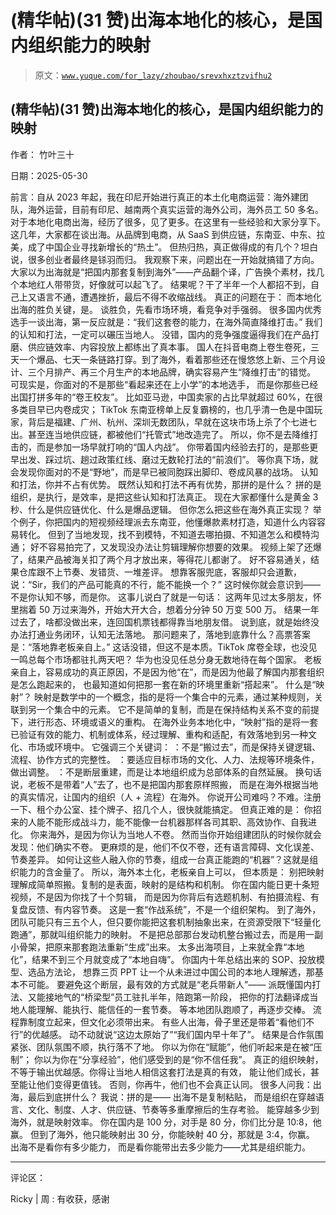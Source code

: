 # (精华帖)(31 赞)出海本地化的核心，是国内组织能力的映射

> 原文：[`www.yuque.com/for_lazy/zhoubao/srevxhxztzvifhu2`](https://www.yuque.com/for_lazy/zhoubao/srevxhxztzvifhu2)

## (精华帖)(31 赞)出海本地化的核心，是国内组织能力的映射

作者： 竹叶三十

日期：2025-05-30

前言：自从 2023 年起，我在印尼开始进行真正的本土化电商运营：海外建团队，海外运营，目前有印尼、越南两个真实运营的海外公司，海外员工 50 多名。对于本地化电商出海，经历了很多，见了更多。在这里有一些经验和大家分享下。
这几年，大家都在谈出海。从品牌到电商，从 SaaS 到供应链，东南亚、中东、拉美，成了中国企业寻找新增长的“热土”。
但热归热，真正做得成的有几个？坦白说，很多创业者最终是铩羽而归。 我观察下来，问题出在一开始就搞错了方向。
大家以为出海就是“把国内那套复制到海外”——产品翻个译，广告换个素材，找几个本地红人带带货，好像就可以起飞了。
结果呢？干了半年一个人都招不到，自己上又语言不通，遭遇挫折，最后不得不收缩战线。 真正的问题在于： 而本地化出海的胜负关键，是。
谈胜负，先看市场环境，看竞争对手强弱。 很多国内优秀选手一谈出海，第一反应就是：“我们这套卷的能力，在海外简直降维打击。”
我们的认知和打法，一定可以碾压当地人。 没错，国内的竞争强度逼得我们在产品打磨、供应链效率、内容投放上都练出了真本事。
国人在抖音电商上卷生卷死，三天一个爆品、七天一条链路打穿。到了海外，看着那些还在慢悠悠上新、三个月设计、三个月排产、再三个月生产的本地品牌，确实容易产生“降维打击”的错觉。
可现实是，你面对的不是那些“看起来还在上小学”的本地选手， 而是你那些已经出国打拼多年的“卷王校友”。 比如亚马逊，中国卖家的占比早就超过
60%，在很多类目早已内卷成灾； TikTok
东南亚榜单上反复霸榜的，也几乎清一色是中国玩家，背后是福建、广州、杭州、深圳无数团队，早就在这块市场上杀了个七进七出。甚至连当地供应链，都被他们“托管式”地改造完了。
所以，你不是去降维打击的，而是参加一场早就打响的“国人内战”。 你带着国内经验去打的，是那些更早出发、踩过坑、趟过政策红线、磨过无数轮打法的“前浪们”。
等你真下场，就会发现你面对的不是“野地”，而是早已被同胞踩出脚印、卷成风暴的战场。 认知和打法，你并不占有优势。 既然认知和打法不再有优势，那拼的是什么？
拼的是组织，是执行，是效率，是把这些认知和打法真正。 现在大家都懂什么是黄金 3 秒、什么是供应链优化、什么是爆品逻辑。 但你怎么把这些在海外真正实现？
举个例子，你把国内的短视频经理派去东南亚，他懂爆款素材打造，知道什么内容容易转化。 但到了当地发现，找不到模特，不知道去哪拍摄、不知道怎么和模特沟通；
好不容易拍完了，又发现没办法让剪辑理解你想要的效果。 视频上架了还爆了，结果产品被海关扣了两个月才放出来，等得花儿都谢了。
好不容易通关，结果仓库跟不上节奏、发错货、一堆差评。 想靠客服兜底，客服却只会道歉，说：“Sir，我们的产品可能真的不行，能不能换一个？”
这时候你就会意识到——不是你认知不够，而是你。 这事儿说白了就是一句话： 这两年见过太多朋友，怀里揣着 50 万过来海外，开始大开大合，想着分分钟 50
万变 500 万。 结果一年过去了，啥都没做出来，连回国机票钱都得靠当地朋友借。 说到底，就是始终没办法打通业务闭环，认知无法落地。
那问题来了，落地到底靠什么？高票答案是：“落地靠老板亲自上。” 这话没错，但这不是本质。TikTok 席卷全球，也没见一鸣总每个市场都驻扎两天吧？
华为也没见任总分身无数地待在每个国家。 老板亲自上，容易成功的真正原因，不是因为他“在”，而是因为他最了解国内那套组织是怎么跑起来的，
也最知道如何把那一套在新的环境里重新“搭起来”。 什么是“映射”？
映射是数学中的一个概念，指的是将一个集合中的元素，通过某种规则，关联到另一个集合中的元素。
它不是简单的复制，而是在保持结构关系不变的前提下，进行形态、环境或语义的重构。
在海外业务本地化中，“映射”指的是将一套已验证有效的能力、机制或体系，经过理解、重构和适配，有效落地到另一种文化、市场或环境中。 它强调三个关键词：
：不是“搬过去”，而是保持关键逻辑、流程、协作方式的完整性。 ：要适应目标市场的文化、人力、法规等环境条件，做出调整。
：不是断层重建，而是让本地组织成为总部体系的自然延展。 换句话说，老板不是带着“人”去了，也不是把国内那套原样照搬，
而是在海外根据当地的真实情况，让国内的组织（人 + 流程）在海外。 你说开公司难吗？不难。注册一下、租个办公室、挂个牌子、招几个人，很快就能搞定。
但真正难的是： 你招来的人能不能形成战斗力，能不能像一台机器那样各司其职、高效协作、自我进化。 你来海外，是因为你认为当地人不卷。
然而当你开始组建团队的时候你就会发现：他们确实不卷。 更麻烦的是，他们不仅不卷，还有语言障碍、文化误差、节奏差异。
如何让这些人融入你的节奏，组成一台真正能跑的“机器”？这就是组织能力的含金量了。 所以，海外本土化，老板亲自上可以， 但本质是：
别把映射理解成简单照搬。复制的是表面，映射的是结构和机制。 你在国内能日更十条短视频，不是因为你找了十个剪辑，
而是因为你背后有选题机制、有拍摄流程、有复盘反馈、有内容节奏。 这是一套“作战系统”，不是一个组织架构。
到了海外，团队可能只有三五个人，但只要你能把这套机制抽象出来，在资源受限下“轻量化跑通”，那就叫组织能力的映射。
不是把总部那台发动机整台搬过去，而是用一副小骨架，把原来那套跑法重新“生成”出来。 太多出海项目，上来就全靠“本地化”，结果不到三个月就变成了“本地自嗨”。
你国内十年总结出来的 SOP、投放模型、选品方法论， 想靠三页 PPT 让一个从未进过中国公司的本地人理解透，那基本不可能。
要避免这个断层，最有效的方式就是“老兵带新人”—— 派既懂国内打法、又能接地气的“桥梁型”员工驻扎半年，陪跑第一阶段，
把你的打法翻译成当地人能理解、能执行、能信任的一套节奏。 等本地团队跑顺了，再逐步交棒。 流程靠制度立起来，但文化必须带出来。
有些人出海，骨子里还是带着“看他们不行”的优越感。 动不动就说“这边太原始了”“我们国内早十年了”。 结果是合作氛围紧张、团队氛围不顺，执行落不了地。
你以为你在“赋能”，他们听起来是在被“压制”； 你以为你在“分享经验”，他们感受到的是“你不信任我”。
真正的组织映射，不等于输出优越感。你得让当地人相信这套打法是真的有效， 能让他们成长，甚至能让他们变得更值钱。 否则，你再牛，他们也不会真正认同。
很多人问我：出海，最后到底拼什么？ 我说：拼的是—— 出海不是复制粘贴， 而是组织在穿越语言、文化、制度、人才、供应链、节奏等多重摩擦后的生存考验。
能穿越多少到海外，就是映射效率。 你在国内是 100 分，对手是 80 分，你们比分是 10:8，他赢。 但到了海外，他只能映射出 30 分，你能映射 40
分，那就是 3:4，你赢。 出海不是看你有多少能力， 而是看你能带出去多少能力——尤其是组织能力。

* * *

评论区：

Ricky | 周 : 有收获，感谢